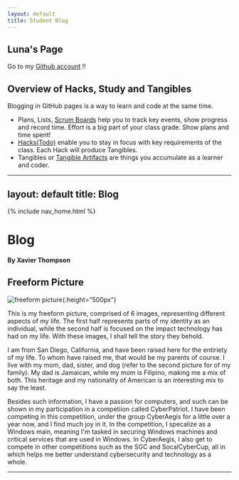 ```yaml
---
layout: default
title: Student Blog
---
```


## Luna's Page

Go to my [Github account](https://github.com/lunaiwa) !!

## Overview of Hacks, Study and Tangibles
Blogging in GitHub pages is a way to learn and code at the same time. 

- Plans, Lists, [Scrum Boards](https://clickup.com/blog/scrum-board/) help you to track key events, show progress and record time.  Effort is a big part of your class grade.  Show plans and time spent!
- [Hacks(Todo)](https://levelup.gitconnected.com/six-ultimate-daily-hacks-for-every-programmer-60f5f10feae) enable you to stay in focus with key requirements of the class.  Each Hack will produce Tangibles.
- Tangibles or [Tangible Artifacts](https://en.wikipedia.org/wiki/Artifact_(software_development)) are things you accumulate as a learner and coder. 


---
layout: default
title: Blog
---
{% include nav_home.html %}

# Blog
#### By Xavier Thompson

## Freeform Picture
![freeform picture]({{site.baseurl}}/images/freeform.png){:height="500px"}

This is my freeform picture, comprised of 6 images, representing different aspects of my life. The first half represents parts of my identity as an individual, while the second half is focused on the impact technology has had on my life. With these images, I shall tell the story they behold.

I am from San Diego, California, and have been raised here for the entiriety of my life. To whom have raised me, that would be my parents of course. I live with my mom, dad, sister, and dog (refer to the second picture for of my family). My dad is Jamaican, while my mom is Filipino, making me a mix of both. This heritage and my nationality of American is an interesting mix to say the least. 

Besides such information, I have a passion for computers, and such can be shown in my participation in a competiion called CyberPatriot. I have been competing in this competition, under the group CyberAegis for a little over a year now, and I find much joy in it. In the competition, I specalize as a Windows main, meaning I'm tasked in securing Windows machines and critical services that are used in Windows. In CyberAegis, I also get to compete in other competitions such as the SGC and SocalCyberCup, all in which helps me better understand cybersecurity and technology as a whole.

---
